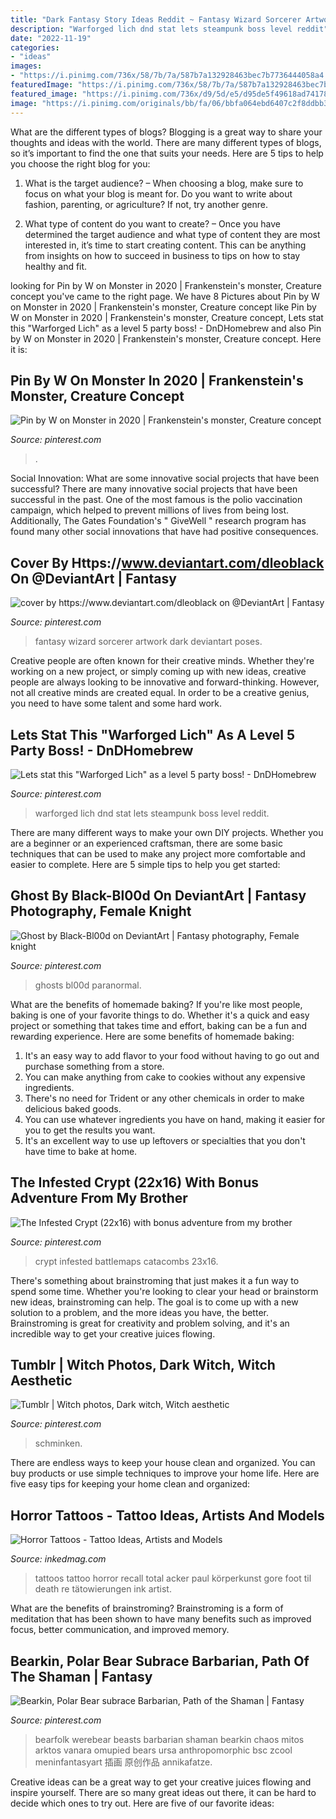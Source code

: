 ```yaml
---
title: "Dark Fantasy Story Ideas Reddit ~ Fantasy Wizard Sorcerer Artwork Dark Deviantart Poses"
description: "Warforged lich dnd stat lets steampunk boss level reddit"
date: "2022-11-19"
categories:
- "ideas"
images:
- "https://i.pinimg.com/736x/58/7b/7a/587b7a132928463bec7b7736444058a4.jpg"
featuredImage: "https://i.pinimg.com/736x/58/7b/7a/587b7a132928463bec7b7736444058a4.jpg"
featured_image: "https://i.pinimg.com/736x/d9/5d/e5/d95de5f49618ad741789b25673fca78b.jpg"
image: "https://i.pinimg.com/originals/bb/fa/06/bbfa064ebd6407c2f8ddbb3873741da1.png"
---
```



What are the different types of blogs?
Blogging is a great way to share your thoughts and ideas with the world. There are many different types of blogs, so it’s important to find the one that suits your needs. Here are 5 tips to help you choose the right blog for you: 
1. What is the target audience? – When choosing a blog, make sure to focus on what your blog is meant for. Do you want to write about fashion, parenting, or agriculture? If not, try another genre. 

2. What type of content do you want to create? – Once you have determined the target audience and what type of content they are most interested in, it’s time to start creating content. This can be anything from insights on how to succeed in business to tips on how to stay healthy and fit. 


	

		
looking for Pin by W on Monster in 2020 | Frankenstein&#039;s monster, Creature concept you've came to the right page. We have 8 Pictures about Pin by W on Monster in 2020 | Frankenstein&#039;s monster, Creature concept like Pin by W on Monster in 2020 | Frankenstein&#039;s monster, Creature concept, Lets stat this &quot;Warforged Lich&quot; as a level 5 party boss! - DnDHomebrew and also Pin by W on Monster in 2020 | Frankenstein&#039;s monster, Creature concept. Here it is:
		
    
## Pin By W On Monster In 2020 | Frankenstein&#039;s Monster, Creature Concept

<img loading=lazy src="https://i.pinimg.com/736x/bb/63/63/bb6363d4c5f7fe82136098f3d60e74de.jpg" onerror="this.onerror=null;this.src='https://tse2.mm.bing.net/th?id=OIP.zF7iw96Dv3PWLqbVRFedIQHaF1&amp;pid=15.1';" alt="Pin by W on Monster in 2020 | Frankenstein&#039;s monster, Creature concept">

_Source: pinterest.com_

>. 

	

Social Innovation: What are some innovative social projects that have been successful?
There are many innovative social projects that have been successful in the past. One of the most famous is the polio vaccination campaign, which helped to prevent millions of lives from being lost. Additionally, The Gates Foundation's " GiveWell " research program has found many other social innovations that have had positive consequences.

    
## Cover By Https://www.deviantart.com/dleoblack On @DeviantArt | Fantasy

<img loading=lazy src="https://i.pinimg.com/736x/58/7b/7a/587b7a132928463bec7b7736444058a4.jpg" onerror="this.onerror=null;this.src='https://tse1.mm.bing.net/th?id=OIP.vILA6mDgiY5uwqOz5qZAJAHaKh&amp;pid=15.1';" alt="cover by https://www.deviantart.com/dleoblack on @DeviantArt | Fantasy">

_Source: pinterest.com_

>fantasy wizard sorcerer artwork dark deviantart poses. 

	

Creative people are often known for their creative minds. Whether they're working on a new project, or simply coming up with new ideas, creative people are always looking to be innovative and forward-thinking. However, not all creative minds are created equal. In order to be a creative genius, you need to have some talent and some hard work.

    
## Lets Stat This &quot;Warforged Lich&quot; As A Level 5 Party Boss! - DnDHomebrew

<img loading=lazy src="https://i.pinimg.com/736x/f5/39/c8/f539c870a8c49b87a1b8085ce0cac0fe.jpg" onerror="this.onerror=null;this.src='https://tse4.mm.bing.net/th?id=OIP.MuUE-Fu7COUtjJnTGGb79wHaKq&amp;pid=15.1';" alt="Lets stat this &quot;Warforged Lich&quot; as a level 5 party boss! - DnDHomebrew">

_Source: pinterest.com_

>warforged lich dnd stat lets steampunk boss level reddit. 

	

There are many different ways to make your own DIY projects. Whether you are a beginner or an experienced craftsman, there are some basic techniques that can be used to make any project more comfortable and easier to complete. Here are 5 simple tips to help you get started:

    
## Ghost By Black-Bl00d On DeviantArt | Fantasy Photography, Female Knight

<img loading=lazy src="https://i.pinimg.com/originals/bb/fa/06/bbfa064ebd6407c2f8ddbb3873741da1.png" onerror="this.onerror=null;this.src='https://tse3.mm.bing.net/th?id=OIP.m7UfXFWLtQdDg9Fw5XFn2wHaLH&amp;pid=15.1';" alt="Ghost by Black-Bl00d on DeviantArt | Fantasy photography, Female knight">

_Source: pinterest.com_

>ghosts bl00d paranormal. 

	

What are the benefits of homemade baking?
If you're like most people, baking is one of your favorite things to do. Whether it's a quick and easy project or something that takes time and effort, baking can be a fun and rewarding experience. Here are some benefits of homemade baking: 
1) It's an easy way to add flavor to your food without having to go out and purchase something from a store. 
2) You can make anything from cake to cookies without any expensive ingredients. 
3) There's no need for Trident or any other chemicals in order to make delicious baked goods. 
4) You can use whatever ingredients you have on hand, making it easier for you to get the results you want. 
5) It's an excellent way to use up leftovers or specialties that you don't have time to bake at home.

    
## The Infested Crypt (22x16) With Bonus Adventure From My Brother

<img loading=lazy src="https://i.pinimg.com/736x/32/13/60/321360cdb06963dcbcdbdb433b912f71.jpg" onerror="this.onerror=null;this.src='https://tse3.mm.bing.net/th?id=OIP.RHs0sZ_3cXETigWQfXs2iwHaFZ&amp;pid=15.1';" alt="The Infested Crypt (22x16) with bonus adventure from my brother">

_Source: pinterest.com_

>crypt infested battlemaps catacombs 23x16. 

	

There's something about brainstroming that just makes it a fun way to spend some time. Whether you're looking to clear your head or brainstorm new ideas, brainstroming can help. The goal is to come up with a new solution to a problem, and the more ideas you have, the better. Brainstroming is great for creativity and problem solving, and it's an incredible way to get your creative juices flowing.

    
## Tumblr | Witch Photos, Dark Witch, Witch Aesthetic

<img loading=lazy src="https://i.pinimg.com/736x/d9/5d/e5/d95de5f49618ad741789b25673fca78b.jpg" onerror="this.onerror=null;this.src='https://tse3.mm.bing.net/th?id=OIP.VkyHq-54rwOxVY1Jt7JJAAHaJQ&amp;pid=15.1';" alt="Tumblr | Witch photos, Dark witch, Witch aesthetic">

_Source: pinterest.com_

>schminken. 

	

There are endless ways to keep your house clean and organized. You can buy products or use simple techniques to improve your home life. Here are five easy tips for keeping your home clean and organized:

    
## Horror Tattoos - Tattoo Ideas, Artists And Models

<img loading=lazy src="https://www.inkedmag.com/.image/t_share/MTU5MDMzMDQwMjYxMjI4MTgx/0f8dd6feb1ccc3a0ebb28431eaf79672.jpg" onerror="this.onerror=null;this.src='https://tse4.mm.bing.net/th?id=OIP.pzNoehJ-E3yCO6vJsFyxiAHaMj&amp;pid=15.1';" alt="Horror Tattoos - Tattoo Ideas, Artists and Models">

_Source: inkedmag.com_

>tattoos tattoo horror recall total acker paul körperkunst gore foot til death re tätowierungen ink artist. 

	

What are the benefits of brainstroming?
Brainstroming is a form of meditation that has been shown to have many benefits such as improved focus, better communication, and improved memory.

    
## Bearkin, Polar Bear Subrace Barbarian, Path Of The Shaman | Fantasy

<img loading=lazy src="https://i.pinimg.com/736x/52/b3/64/52b3642c663f644d8663e1bfbe4a794b--fantasy-rpg-character-ideas.jpg" onerror="this.onerror=null;this.src='https://tse2.mm.bing.net/th?id=OIP.ypf-RRbC0UduqG7DD1kN3ADIEs&amp;pid=15.1';" alt="Bearkin, Polar Bear subrace Barbarian, Path of the Shaman | Fantasy">

_Source: pinterest.com_

>bearfolk werebear beasts barbarian shaman bearkin chaos mitos arktos vanara omupied bears ursa anthropomorphic bsc zcool meninfantasyart 插画 原创作品 annikafatze. 

	

Creative ideas can be a great way to get your creative juices flowing and inspire yourself. There are so many great ideas out there, it can be hard to decide which ones to try out. Here are five of our favorite ideas: 

